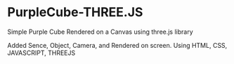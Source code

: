 # PurpleCube-THREE.JS
Simple Purple Cube Rendered on a Canvas using three.js library

Added Sence, Object, Camera, and Rendered on screen.
Using HTML, CSS, JAVASCRIPT, THREEJS 

